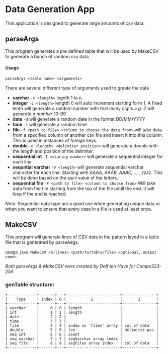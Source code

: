 # Data Generation App

This application is designed to generate large amounts of csv data.

## parseArgs

This program generates a pre defined table that will be used by MakeCSV to generate a bunch of random csv data

#### Usage

`parseArgs <table name> <arguments>`

There are several different type of arguments used to greate the data

- **varchar** `-v <length>` legnth 1 to n.
- **integer** `-i <length>` lengtth 0 will auto increment starting form 1. A fixed lenth will generate a random number with that many digits *e.g. 2 will generate a number 10-99*
- **date** `-d` will generate a random date in the format DD/MM/YYYY
- **time** `-t` will generate a random time
- **file** `-f <path to file> <column to choose the data from>` will take data from a specified column of another csv file and insert it into this column. This is used in instances of foreign keys.
- **double** `-o <length> <delimiter position>` will generate a dounle with the length and position of the delimiter.
- **sequential int** `-I <staring number>` will generate a sequential integer for each line
- **sequntial varchar** `-V <length>` will generate sequential varchar character for each line. Starting with *AAAA, AAAB, AAAC, ... , zzzz*. This will be done based on the ascii value of the letters.
- **sequential file** `-F <path to file> <column to choose from>` Will take data from the file starting from the top of the file untill the end. It will loop if the end is reached.

*Note:* Sequential data type are a good use when generating unique data or when you want to ensure that every case in a file is used at least once.

## MakeCSV

This program will generate lines of CSV data in the pattern layed in a table file that is generated by parseAegs.

usage `java MakeCSV <n-lines> <path/to/table/file> <optional, output name>`

*Both parseArgs & MakeCSV were created by Dolf ten Have for Compx323-25A*

### genTable structure:
```
+-------------+-------+---+------------------------+---------------+
|    Type     | index | 0 |           1            |       2       |
+-------------+-------+---+------------------------+---------------+
| varchar     |     0 | 0 | length                 |               |
| int         |     1 | 1 | length                 |               |
| date        |     2 | 2 |                        |               |
| time        |     3 | 3 |                        |               |
| file        |     4 | 4 | index in 'files' array | col of data   |
| double      |     5 | 5 | len                    | delimiter pos |
| seq int     |     6 | 6 | count                  |               |
| seq varchar |     7 | 7 | seqVarchar array index |               |
| seq file    |     8 | 8 | seqFiles array index   | col of data   |
+-------------+-------+---+------------------------+---------------+
```

